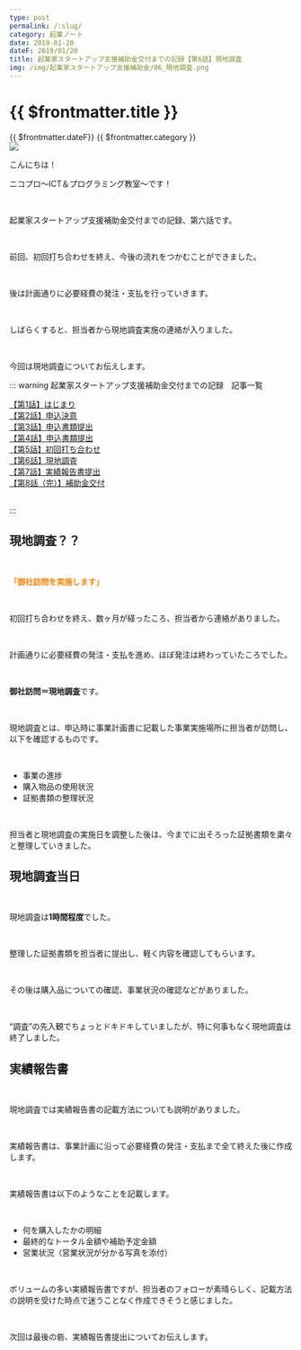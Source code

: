```yaml
---
type: post
permalink: /:slug/
category: 起業ノート
date: 2019-01-20
dateF: 2019/01/20
title: 起業家スタートアップ支援補助金交付までの記録【第6話】現地調査
img: /img/起業家スタートアップ支援補助金/06_現地調査.png
---
```


# {{ $frontmatter.title }}

<div>
<span class="post-date">{{ $frontmatter.dateF}}</span>
<span class="post-category">{{ $frontmatter.category }}</span>
</div>

<img class="post-in-image" src="/img/起業家スタートアップ支援補助金/06_現地調査.png"/>

こんにちは！

ニコプロ～ICT＆プログラミング教室～です！

<br>

起業家スタートアップ支援補助金交付までの記録、第六話です。

<br>

前回、初回打ち合わせを終え、今後の流れをつかむことができました。

<br>

後は計画通りに必要経費の発注・支払を行っていきます。

<br>

しばらくすると、担当者から現地調査実施の連絡が入りました。

<br>

今回は現地調査についてお伝えします。

::: warning 起業家スタートアップ支援補助金交付までの記録　記事一覧
<br>

[【第1話】はじまり](/kigyoka-hojokin-1/)  
[【第2話】申込決意](/kigyoka-hojokin-2/)  
[【第3話】申込書類提出](/kigyoka-hojokin-3/)  
[【第4話】申込書類提出](/kigyoka-hojokin-4/)  
[【第5話】初回打ち合わせ](/kigyoka-hojokin-5/)  
[【第6話】現地調査](/kigyoka-hojokin-6/)  
[【第7話】実績報告書提出](/kigyoka-hojokin-7/)  
[【第8話（完）】補助金交付](/kigyoka-hojokin-8/)  

<br>
:::

## 現地調査？？

<br>

**<font color="#ff8000">「御社訪問を実施します」</font>**

<br>

初回打ち合わせを終え、数ヶ月が経ったころ、担当者から連絡がありました。

<br>

計画通りに必要経費の発注・支払を進め、ほぼ発注は終わっていたころでした。

<br>

**御社訪問＝現地調査**です。

<br>

現地調査とは、申込時に事業計画書に記載した事業実施場所に担当者が訪問し、以下を確認するものです。

<br>

- 事業の進捗
- 購入物品の使用状況
- 証拠書類の整理状況

<br>

担当者と現地調査の実施日を調整した後は、今までに出そろった証拠書類を粛々と整理していきました。

## 現地調査当日

<br>

現地調査は**1時間程度**でした。

<br>

整理した証拠書類を担当者に提出し、軽く内容を確認してもらいます。

<br>

その後は購入品についての確認、事業状況の確認などがありました。

<br>

“調査”の先入観でちょっとドキドキしていましたが、特に何事もなく現地調査は終了しました。

## 実績報告書

<br>

現地調査では実績報告書の記載方法についても説明がありました。

<br>

実績報告書は、事業計画に沿って必要経費の発注・支払まで全て終えた後に作成します。

<br>

実績報告書は以下のようなことを記載します。

<br>

- 何を購入したかの明細
- 最終的なトータル金額や補助予定金額
- 営業状況（営業状況が分かる写真を添付）

<br>

ボリュームの多い実績報告書ですが、担当者のフォローが素晴らしく、記載方法の説明を受けた時点で迷うことなく作成できそうと感じました。

<br>

次回は最後の砦、実績報告書提出についてお伝えします。
